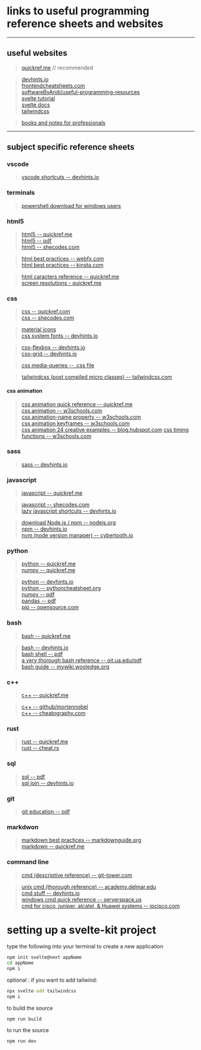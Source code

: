 # links to useful programming reference sheets and websites

___

## useful websites  
>[quickref.me](https://quickref.me/) // recommended  

>[devhints.io](https://devhints.io/)  
[frontendcheatsheets.com](https://www.frontendcheatsheets.com/)  
[softwareByAndi/useful-programming-resources](https://github.com/softwareByAndi/useful-programming-resources)  
[svelte tutorial](https://svelte.dev/tutorial/basics)  
[svelte docs](https://svelte.dev/docs)  
[tailwindcss](https://tailwindcss.com/)  

>[books and notes for professionals](https://books.goalkicker.com/)
___

## subject specific reference sheets  

### vscode  
>[vscode shortcuts -- devhints.io](https://devhints.io/vscode)

### terminals  
>[powershell download for windows users](https://docs.microsoft.com/en-us/powershell/)

### html5  
>[html5 -- quickref.me](https://quickref.me/html)  
[html5 -- pdf](https://github.com/softwareByAndi/useful-programming-resources/blob/main/reference_sheets/html5.pdf)  
[html5 -- shecodes.com](https://www.frontendcheatsheets.com/html)  

>[html best practices -- webfx.com](https://www.webfx.com/blog/web-design/20-html-best-practices-you-should-follow/)  
[html best practices -- kinsta.com](https://kinsta.com/blog/html-best-practices/)  

>[html caracters reference -- quickref.me](https://quickref.me/html-char)  
[screen resolutions - quickref.me](https://quickref.me/resolutions)  

### css  
>[css -- quickref.com](https://quickref.com/css)  
[css -- shecodes.com](https://www.frontendcheatsheets.com/css)  

>[material icons](https://fonts.google.com/icons?selected=Material+Icons)  
[css system fonts -- devhints.io](https://devhints.io/css-system-font-stack) 

>[css-flexbox -- devhints.io](https://devhints.io/css-flexbox)  
[css-grid -- devhints.io](https://devhints.io/css-grid)   

>[css media-queries -- .css file](https://github.com/softwareByAndi/useful-programming-resources/blob/main/reference_sheets/css_media_queries.css)  

>[tailwindcss (post compiled micro classes) -- tailwindcss.com](https://tailwindcss.com/docs/flex)  

#### css animation
>[css animation quick reference -- quickref.me](https://quickref.me/css#css-animation)  
[css animation -- w3schools.com](https://www.w3schools.com/css/css3_animations.asp)  
[css animation-name property  -- w3schools.com](https://www.w3schools.com/cssref/css3_pr_animation-name.asp)  
[css animation keyframes -- w3schools.com](https://www.w3schools.com/cssref/css3_pr_animation-keyframes.asp)  
[css animation 24 creative examples -- blog.hubspot.com](https://blog.hubspot.com/website/css-animation-examples) 
[css timing functions -- w3schools.com](https://www.w3schools.com/CSSref/css3_pr_transition-timing-function.asp)  


### sass  
>[sass -- devhints.io](https://devhints.io/sass)  

### javascript  
>[javascript -- quickref.me](https://quickref.me/javascript)  

>[javascript -- shecodes.com](https://www.frontendcheatsheets.com/javascript)  
[lazy javascript shortcuts -- devhints.io](https://devhints.io/js-lazy)  

>[download Node.js / npm -- nodejs.org](https://nodejs.org/en/download/)  
[npm -- devhints.io](https://devhints.io/npm)  
[nvm (node version manager) -- cybertooth.io](https://cybertooth.io/blog/2017/07/13/nvm-cheat-sheet.html)  

### python  
>[python -- quickref.me](https://quickref.me/python)  
[numpy -- quickref.me](https://quickref.me/)  

>[python -- devhints.io](https://devhints.io/python)  
[python -- pythoncheatsheet.org](https://www.pythoncheatsheet.org/)  
[numpy -- pdf](http://datacamp-community-prod.s3.amazonaws.com/ba1fe95a-8b70-4d2f-95b0-bc954e9071b0)  
[pandas -- pdf](http://datacamp-community-prod.s3.amazonaws.com/f04456d7-8e61-482f-9cc9-da6f7f25fc9b)  
[pip -- opensource.com](https://opensource.com/sites/default/files/gated-content/cheat_sheet_pip.pdf)  

### bash  
>[bash -- quickref.me](https://quickref.me/bash)  

>[bash -- devhints.io](https://devhints.io/bash)  
[bash shell -- pdf](https://github.com/softwareByAndi/useful-programming-resources/blob/main/reference_sheets/bash_shell_quick_reference.pdf)  
[a very thorough bash reference -- oit.ua.edu/pdf](https://oit.ua.edu/wp-content/uploads/2020/12/Linux_bash_cheat_sheet-1.pdf)  
[bash guide -- mywiki.wooledge.org](http://mywiki.wooledge.org/BashGuide)  

### c++  
>[c++ -- quickref.me](https://quickref.me/cpp)  

>[c++ -- github/mortennobel](https://github.com/mortennobel/cpp-cheatsheet)  
[c++ -- cheatography.com](https://cheatography.com/technecure/cheat-sheets/c-cheatsheet/)  

### rust  
>[rust -- quickref.me](https://quickref.me/rust)  
[rust -- cheat.rs](https://cheats.rs/)  

### sql  
>[sql -- pdf](https://github.com/softwareByAndi/useful-programming-resources/blob/main/reference_sheets/sql.pdf)  
[sql join -- devhints.io](https://devhints.io/sql-join)  

### git  
>[git education -- pdf](https://github.com/softwareByAndi/useful-programming-resources/blob/main/reference_sheets/git_education.pdf)  

### markdwon  
>[markdown best practices -- markdownguide.org](https://www.markdownguide.org/basic-syntax/)  
[markdown -- quickref.me](https://quickref.me/markdown)

### command line  
>[cmd (descriptive reference) -- git-tower.com](https://www.git-tower.com/blog/command-line-cheat-sheet/)  

>[unix cmd (thorough reference) -- academy.delmar.edu](http://academy.delmar.edu/Courses/ITSC1358/eBooks/Unix%28CommandsCheatSheet%29.pdf)  
[cmd stuff -- devhints.io](https://devhints.io/command_line)  
[windows cmd quick reference -- serverspace.us](https://serverspace.us/support/help/windows-cmd-commands-cheat-sheet/)  
[cmd for cisco, juniper, alcatel, & Huawei systems -- ipcisco.com](https://ipcisco.com/wp-content/uploads/Cheat-Sheets/COMMAND-LINE-CHEAT-SHEETS-Cisco-Juniper-Alcatel-Huawei.pdf)  



# setting up a svelte-kit project

type the following into your terminal to create a new application
```cmd
npm init svelte@next appName
cd appName
npm i
```

optional : if you want to add tailwind:
```cmd
npx svelte-add tailwindcss
npm i
```

to build the source
```
npm run build
```

to run the source
```
npm run dev
```


